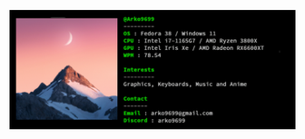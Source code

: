 ![profile](https://github.com/Arko9699/Arko9699/blob/main/github_profile.jpg)

<!---
Arko9699/Arko9699 is a ✨ special ✨ repository because its `README.md` (this file) appears on your GitHub profile.
You can click the Preview link to take a look at your changes.
--->
